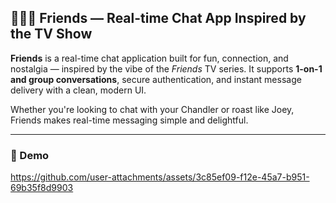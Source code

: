 ## 🧑‍🤝‍🧑 Friends — Real-time Chat App Inspired by the TV Show

**Friends** is a real-time chat application built for fun, connection, and nostalgia — inspired by the vibe of the *Friends* TV series. It supports **1-on-1 and group conversations**, secure authentication, and instant message delivery with a clean, modern UI.

Whether you're looking to chat with your Chandler or roast like Joey, Friends makes real-time messaging simple and delightful.

---

### 🎥 Demo

https://github.com/user-attachments/assets/3c85ef09-f12e-45a7-b951-69b35f8d9903
